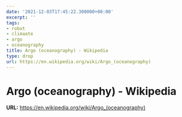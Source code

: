 ```yaml
---
date: '2021-12-03T17:45:22.300000+00:00'
excerpt: ''
tags:
- robot
- climaate
- argo
- oceanography
title: Argo (oceanography) - Wikipedia
type: drop
url: https://en.wikipedia.org/wiki/Argo_(oceanography)
---
```


# Argo (oceanography) - Wikipedia

**URL:** https://en.wikipedia.org/wiki/Argo_(oceanography)
